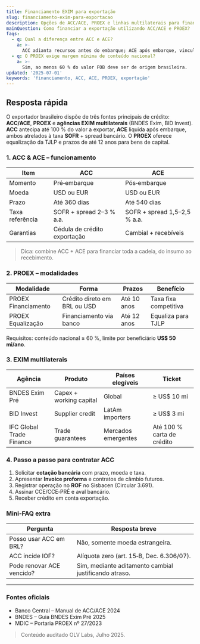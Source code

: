 ```yaml
---
title: Financiamento EXIM para exportação
slug: financiamento-exim-para-exportacao
description: Opções de ACC/ACE, PROEX e linhas multilaterais para financiar produção e embarque de exportações.
mainQuestion: Como financiar a exportação utilizando ACC/ACE e PROEX?
faqs:
  - q: Qual a diferença entre ACC e ACE?
    a: >-
      ACC adianta recursos antes do embarque; ACE após embarque, vinculado ao câmbio de exportação.
  - q: O PROEX exige margem mínima de conteúdo nacional?
    a: >-
      Sim, ao menos 60 % do valor FOB deve ser de origem brasileira.
updated: '2025-07-01'
keywords: 'financiamento, ACC, ACE, PROEX, exportação'
---
```


## Resposta rápida

O exportador brasileiro dispõe de três fontes principais de crédito: **ACC/ACE**, **PROEX** e **agências EXIM multilaterais** (BNDES Exim, BID Invest). **ACC** antecipa até 100 % do valor a exportar, **ACE** liquida após embarque, ambos atrelados à taxa **SOFR** + spread bancário. O **PROEX** oferece equalização da TJLP e prazos de até 12 anos para bens de capital.

### 1. ACC & ACE – funcionamento

| Item | ACC | ACE |
| --- | --- | --- |
| Momento | Pré‐embarque | Pós‐embarque |
| Moeda | USD ou EUR | USD ou EUR |
| Prazo | Até 360 dias | Até 540 dias |
| Taxa referência | SOFR + spread 2–3 % a.a. | SOFR + spread 1,5–2,5 % a.a. |
| Garantias | Cédula de crédito exportação | Cambial + recebíveis |

> Dica: combine ACC + ACE para financiar toda a cadeia, do insumo ao recebimento.

### 2. PROEX – modalidades

| Modalidade | Forma | Prazos | Benefício |
| --- | --- | --- | --- |
| PROEX Financiamento | Crédito direto em BRL ou USD | Até 10 anos | Taxa fixa competitiva |
| PROEX Equalização | Financiamento via banco | Até 12 anos | Equaliza para TJLP |

Requisitos: conteúdo nacional ≥ 60 %, limite por beneficiário **US$ 50 mi/ano**.

### 3. EXIM multilaterais

| Agência | Produto | Países elegíveis | Ticket |
| --- | --- | --- | --- |
| BNDES Exim Pré | Capex + working capital | Global | ≥ US$ 10 mi |
| BID Invest | Supplier credit | LatAm importers | ≥ US$ 3 mi |
| IFC Global Trade Finance | Trade guarantees | Mercados emergentes | Até 100 % carta de crédito |

### 4. Passo a passo para contratar ACC

1. Solicitar **cotação bancária** com prazo, moeda e taxa.  
2. Apresentar **Invoice proforma** e contratos de câmbio futuros.  
3. Registrar operação no **ROF** no Sisbacen (Circular 3.691).  
4. Assinar CCE/CCE‐PRÉ e aval bancário.  
5. Receber crédito em conta exportação.

### Mini‐FAQ extra

| Pergunta | Resposta breve |
| --- | --- |
| Posso usar ACC em BRL? | Não, somente moeda estrangeira. |
| ACC incide IOF? | Alíquota zero (art. 15‐B, Dec. 6.306/07). |
| Pode renovar ACE vencido? | Sim, mediante aditamento cambial justificando atraso. |

---

### Fontes oficiais

* Banco Central – Manual de ACC/ACE 2024  
* BNDES – Guia BNDES Exim Pré 2025  
* MDIC – Portaria PROEX nº 27/2023

> Conteúdo auditado OLV Labs, Julho 2025. 